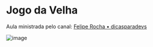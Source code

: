 # Jogo da Velha

Aula ministrada pelo canal:  [Felipe Rocha • dicasparadevs](https://www.youtube.com/watch?v=0EiX9c4vzRs)


![image](https://user-images.githubusercontent.com/58665788/174693667-bfc31b06-3173-4652-b23d-cdc2154b5a7d.png)
